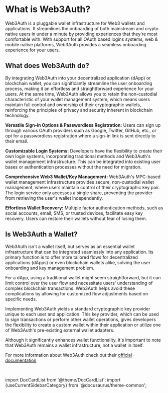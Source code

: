 # What is Web3Auth?

Web3Auth is a pluggable wallet infrastructure for Web3 wallets and applications. It streamlines the onboarding of both mainstream and crypto native users in under a minute by providing experiences that they're most comfortable with. With support for all OAuth based logins systems, web & mobile native platforms, Web3Auth provides a seamless onboarding experience for your users.

## What does Web3Auth do?

By integrating Web3Auth into your decentralized application (dApp) or blockchain wallet, you can significantly streamline the user onboarding process, making it an effortless and straightforward experience for your users. At the same time, Web3Auth allows you to retain the non-custodial characteristic of your wallet management system, which means users maintain full control and ownership of their cryptographic wallets, reinforcing the principles of privacy and security inherent in blockchain technology.

**Versatile Sign-in Options & Passwordless Registration:** Users can sign up through various OAuth providers such as Google, Twitter, GitHub, etc., or opt for a passwordless registration where a sign-in link is sent directly to their email.

**Customizable Login Systems:** Developers have the flexibility to create their own login systems, incorporating traditional methods and Web3Auth's wallet management infrastructure. This can be integrated into existing user bases or authentication processes without the need for migration.

**Comprehensive Web3 Wallet/Key Management:** Web3Auth's MPC-based wallet management infrastructure provides secure, non-custodial wallet management, where users maintain control of their cryptographic key pair. The login service only accesses a single share, preventing the provider from retrieving the user's wallet independently.

**Effortless Wallet Recovery:** Multiple factor authentication methods, such as social accounts, email, SMS, or trusted devices, facilitate easy key recovery. Users can restore their wallets without fear of losing them.

## Is Web3Auth a Wallet?

Web3Auth isn't a wallet itself, but serves as an essential wallet infrastructure that can be integrated seamlessly into any application. Its primary function is to offer more tailored flows for decentralized applications (dApps) or even blockchain wallets alike, solving the user onboarding and key management problem.

For a dApp, using a traditional wallet might seem straightforward, but it can limit control over the user flow and necessitate users' understanding of complex blockchain transactions. Web3Auth helps avoid these complications by allowing for customized flow adjustments based on specific needs.

Implementing Web3Auth yields a standard cryptographic key provider unique to each user and application. This key provider, which can be used to sign transactions or perform other wallet operations, gives developers the flexibility to create a custom wallet within their application or utilize one of Web3Auth's pre-existing external wallet adapters.

Although it significantly enhances wallet functionality, it's important to note that Web3Auth remains a wallet infrastructure, not a wallet in itself.

For more information about Web3Auth check out their [official documentation](https://web3auth.io/docs/what-is-web3auth)

<br/>

import DocCardList from '@theme/DocCardList';
import {useCurrentSidebarCategory} from '@docusaurus/theme-common';

<DocCardList items={useCurrentSidebarCategory().items}/>
